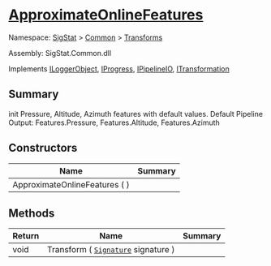 # [ApproximateOnlineFeatures](./ApproximateOnlineFeatures.md)

Namespace: [SigStat]() > [Common](./../README.md) > [Transforms](./README.md)

Assembly: SigStat.Common.dll

Implements [ILoggerObject](./../ILoggerObject.md), [IProgress](./../Helpers/IProgress.md), [IPipelineIO](./../Pipeline/IPipelineIO.md), [ITransformation](./../ITransformation.md)

## Summary
init Pressure, Altitude, Azimuth features with default values.  <para>Default Pipeline Output: Features.Pressure, Features.Altitude, Features.Azimuth</para>

## Constructors

| Name | Summary | 
| --- | --- | 
| ApproximateOnlineFeatures (  ) |  | 


## Methods

| Return | Name | Summary | 
| --- | --- | --- | 
| void | Transform ( [`Signature`](./../Signature.md) signature ) |  | 


